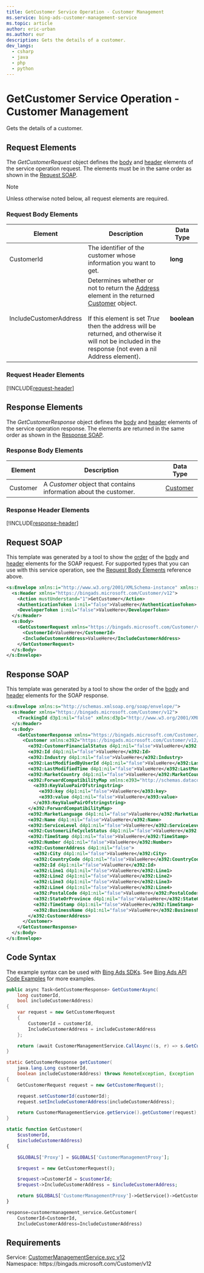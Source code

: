 ```yaml
---
title: GetCustomer Service Operation - Customer Management
ms.service: bing-ads-customer-management-service
ms.topic: article
author: eric-urban
ms.author: eur
description: Gets the details of a customer.
dev_langs: 
  - csharp
  - java
  - php
  - python
---
```

# GetCustomer Service Operation - Customer Management
Gets the details of a customer.

## <a name="request"></a>Request Elements
The *GetCustomerRequest* object defines the [body](#request-body) and [header](#request-header) elements of the service operation request. The elements must be in the same order as shown in the [Request SOAP](#request-soap). 

> [!NOTE]
> Unless otherwise noted below, all request elements are required.

### <a name="request-body"></a>Request Body Elements

|Element|Description|Data Type|
|-----------|---------------|-------------|
|<a name="customerid"></a>CustomerId|The identifier of the customer whose information you want to get.|**long**|
|<a name="includecustomeraddress"></a>IncludeCustomerAddress|Determines whether or not to return the [Address](customer.md#customeraddress) element in the returned [Customer](customer.md) object.<br/><br/>If this element is set *True* then the address will be returned, and otherwise it will not be included in the response (not even a nil Address element).|**boolean**|

### <a name="request-header"></a>Request Header Elements
[!INCLUDE[request-header](./includes/request-header.md)]

## <a name="response"></a>Response Elements
The *GetCustomerResponse* object defines the [body](#response-body) and [header](#response-header) elements of the service operation response. The elements are returned in the same order as shown in the [Response SOAP](#response-soap).

### <a name="response-body"></a>Response Body Elements

|Element|Description|Data Type|
|-----------|---------------|-------------|
|<a name="customer"></a>Customer|A *Customer* object that contains information about the customer.|[Customer](customer.md)|

### <a name="response-header"></a>Response Header Elements
[!INCLUDE[response-header](./includes/response-header.md)]

## <a name="request-soap"></a>Request SOAP
This template was generated by a tool to show the [order](../guides/services-protocol.md#element-order) of the [body](#request-body) and [header](#request-header) elements for the SOAP request. For supported types that you can use with this service operation, see the [Request Body Elements](#request-header) reference above.

```xml
<s:Envelope xmlns:i="http://www.w3.org/2001/XMLSchema-instance" xmlns:s="http://schemas.xmlsoap.org/soap/envelope/">
  <s:Header xmlns="https://bingads.microsoft.com/Customer/v12">
    <Action mustUnderstand="1">GetCustomer</Action>
    <AuthenticationToken i:nil="false">ValueHere</AuthenticationToken>
    <DeveloperToken i:nil="false">ValueHere</DeveloperToken>
  </s:Header>
  <s:Body>
    <GetCustomerRequest xmlns="https://bingads.microsoft.com/Customer/v12">
      <CustomerId>ValueHere</CustomerId>
      <IncludeCustomerAddress>ValueHere</IncludeCustomerAddress>
    </GetCustomerRequest>
  </s:Body>
</s:Envelope>
```

## <a name="response-soap"></a>Response SOAP
This template was generated by a tool to show the order of the [body](#response-body) and [header](#response-header) elements for the SOAP response.

```xml
<s:Envelope xmlns:s="http://schemas.xmlsoap.org/soap/envelope/">
  <s:Header xmlns="https://bingads.microsoft.com/Customer/v12">
    <TrackingId d3p1:nil="false" xmlns:d3p1="http://www.w3.org/2001/XMLSchema-instance">ValueHere</TrackingId>
  </s:Header>
  <s:Body>
    <GetCustomerResponse xmlns="https://bingads.microsoft.com/Customer/v12">
      <Customer xmlns:e392="https://bingads.microsoft.com/Customer/v12/Entities" d4p1:nil="false" xmlns:d4p1="http://www.w3.org/2001/XMLSchema-instance">
        <e392:CustomerFinancialStatus d4p1:nil="false">ValueHere</e392:CustomerFinancialStatus>
        <e392:Id d4p1:nil="false">ValueHere</e392:Id>
        <e392:Industry d4p1:nil="false">ValueHere</e392:Industry>
        <e392:LastModifiedByUserId d4p1:nil="false">ValueHere</e392:LastModifiedByUserId>
        <e392:LastModifiedTime d4p1:nil="false">ValueHere</e392:LastModifiedTime>
        <e392:MarketCountry d4p1:nil="false">ValueHere</e392:MarketCountry>
        <e392:ForwardCompatibilityMap xmlns:e393="http://schemas.datacontract.org/2004/07/System.Collections.Generic" d4p1:nil="false">
          <e393:KeyValuePairOfstringstring>
            <e393:key d4p1:nil="false">ValueHere</e393:key>
            <e393:value d4p1:nil="false">ValueHere</e393:value>
          </e393:KeyValuePairOfstringstring>
        </e392:ForwardCompatibilityMap>
        <e392:MarketLanguage d4p1:nil="false">ValueHere</e392:MarketLanguage>
        <e392:Name d4p1:nil="false">ValueHere</e392:Name>
        <e392:ServiceLevel d4p1:nil="false">ValueHere</e392:ServiceLevel>
        <e392:CustomerLifeCycleStatus d4p1:nil="false">ValueHere</e392:CustomerLifeCycleStatus>
        <e392:TimeStamp d4p1:nil="false">ValueHere</e392:TimeStamp>
        <e392:Number d4p1:nil="false">ValueHere</e392:Number>
        <e392:CustomerAddress d4p1:nil="false">
          <e392:City d4p1:nil="false">ValueHere</e392:City>
          <e392:CountryCode d4p1:nil="false">ValueHere</e392:CountryCode>
          <e392:Id d4p1:nil="false">ValueHere</e392:Id>
          <e392:Line1 d4p1:nil="false">ValueHere</e392:Line1>
          <e392:Line2 d4p1:nil="false">ValueHere</e392:Line2>
          <e392:Line3 d4p1:nil="false">ValueHere</e392:Line3>
          <e392:Line4 d4p1:nil="false">ValueHere</e392:Line4>
          <e392:PostalCode d4p1:nil="false">ValueHere</e392:PostalCode>
          <e392:StateOrProvince d4p1:nil="false">ValueHere</e392:StateOrProvince>
          <e392:TimeStamp d4p1:nil="false">ValueHere</e392:TimeStamp>
          <e392:BusinessName d4p1:nil="false">ValueHere</e392:BusinessName>
        </e392:CustomerAddress>
      </Customer>
    </GetCustomerResponse>
  </s:Body>
</s:Envelope>
```

## <a name="example"></a>Code Syntax
The example syntax can be used with [Bing Ads SDKs](../guides/client-libraries.md). See [Bing Ads API Code Examples](../guides/code-examples.md) for more examples.
```csharp
public async Task<GetCustomerResponse> GetCustomerAsync(
	long customerId,
	bool includeCustomerAddress)
{
	var request = new GetCustomerRequest
	{
		CustomerId = customerId,
		IncludeCustomerAddress = includeCustomerAddress
	};

	return (await CustomerManagementService.CallAsync((s, r) => s.GetCustomerAsync(r), request));
}
```
```java
static GetCustomerResponse getCustomer(
	java.lang.Long customerId,
	boolean includeCustomerAddress) throws RemoteException, Exception
{
	GetCustomerRequest request = new GetCustomerRequest();

	request.setCustomerId(customerId);
	request.setIncludeCustomerAddress(includeCustomerAddress);

	return CustomerManagementService.getService().getCustomer(request);
}
```
```php
static function GetCustomer(
	$customerId,
	$includeCustomerAddress)
{

	$GLOBALS['Proxy'] = $GLOBALS['CustomerManagementProxy'];

	$request = new GetCustomerRequest();

	$request->CustomerId = $customerId;
	$request->IncludeCustomerAddress = $includeCustomerAddress;

	return $GLOBALS['CustomerManagementProxy']->GetService()->GetCustomer($request);
}
```
```python
response=customermanagement_service.GetCustomer(
	CustomerId=CustomerId,
	IncludeCustomerAddress=IncludeCustomerAddress)
```

## Requirements
Service: [CustomerManagementService.svc v12](https://clientcenter.api.bingads.microsoft.com/Api/CustomerManagement/v12/CustomerManagementService.svc)  
Namespace: https\://bingads.microsoft.com/Customer/v12  

